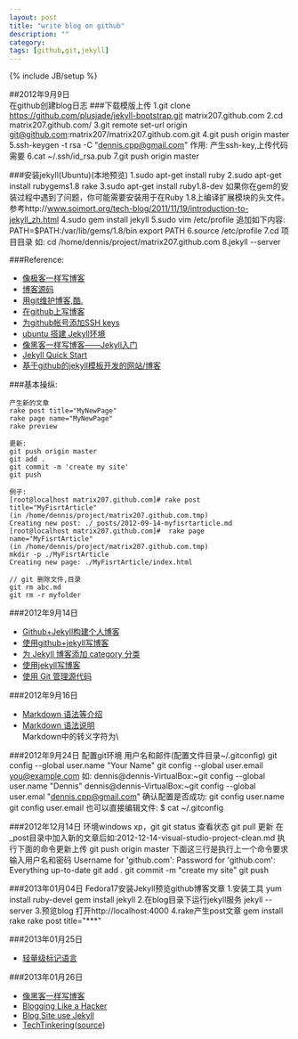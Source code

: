 ```yaml
---
layout: post
title: "write blog on github"
description: ""
category: 
tags: [github,git,jekyll]
---
```

{% include JB/setup %}


##2012年9月9日  
	在github创建blog日志
###下载模版上传
	1.git clone https://github.com/plusjade/jekyll-bootstrap.git matrix207.github.com
	2.cd matrix207.github.com/
	3.git remote set-url origin git@github.com:matrix207/matrix207.github.com.git
	4.git push origin master
	5.ssh-keygen -t rsa -C "dennis.cpp@gmail.com"
	  作用: 产生ssh-key,上传代码需要
	6.cat ~/.ssh/id_rsa.pub
	7.git push origin master

###安装jekyll(Ubuntu)(本地预览)
	1.sudo apt-get install ruby
	2.sudo apt-get install rubygems1.8 rake
	3.sudo apt-get install ruby1.8-dev
		如果你在gem的安装过程中遇到了问题，你可能需要安装用于在Ruby 1.8上编译扩展模块的头文件。
		参考http://www.soimort.org/tech-blog/2011/11/19/introduction-to-jekyll_zh.html
	4.sudo gem install jekyll
	5.sudo vim /etc/profile
		追加如下内容:
		PATH=$PATH:/var/lib/gems/1.8/bin
		export PATH
	6.source /etc/profile
	7.cd 项目目录
		如: cd /home/dennis/project/matrix207.github.com
	8.jekyll --server

###Reference:
* [像极客一样写博客](http://zyzhang.github.com/blog/2012/08/29/%E5%83%8F%E6%9E%81%E5%AE%A2%E4%B8%80%E6%A0%B7%E5%86%99%E5%8D%9A%E5%AE%A2/)
* [博客源码](https://github.com/zyzhang/zyzhang.github.com)
* [用git维护博客,酷.](http://www.worldhello.net/2011/11/29/jekyll-based-blog-setup.html)
* [在github上写博客](http://www.cnblogs.com/Lvkun/archive/2012/02/08/write-blog-on-github.html)
* [为github帐号添加SSH keys](http://blog.csdn.net/keyboardota/article/details/7603630)
* [ubuntu 搭建 Jekyll环境](http://blog.csdn.net/liumengxinfly/article/details/7419144)
* [像黑客一样写博客——Jekyll入门](http://www.soimort.org/tech-blog/2011/11/19/introduction-to-jekyll_zh.html)
* [Jekyll Quick Start ](http://jekyllbootstrap.com/usage/jekyll-quick-start.html)
* [基于github的jekyll模板开发的网站/博客](https://github.com/mojombo/jekyll/wiki/sites)

###基本操纵:  

	产生新的文章  
	rake post title="MyNewPage"  
	rake page name="MyNewPage"  
	rake preview  

	更新:
	git push origin master
	git add .
	git commit -m 'create my site'
	git push
	
	例子:
	[root@localhost matrix207.github.com]# rake post title="MyFisrtArticle"
	(in /home/dennis/project/matrix207.github.com.tmp)
	Creating new post: ./_posts/2012-09-14-myfisrtarticle.md
	[root@localhost matrix207.github.com]#  rake page name="MyFisrtArticle"
	(in /home/dennis/project/matrix207.github.com.tmp)
	mkdir -p ./MyFisrtArticle
	Creating new page: ./MyFisrtArticle/index.html
	
	// git 删除文件,目录
	git rm abc.md
	git rm -r myfolder
	
###2012年9月14日 
* [Github+Jekyll构建个人博客](http://equation85.github.com/blog/blog-with-github-and-jekyll/)
* [使用github+jekyll写博客](http://hjkl.me/git/2012/05/29/git-jekyll-blogging.html)
* [为 Jekyll 博客添加 category 分类](http://www.pizn.me/2012/02/23/use-category-plugin-for-jekyll-blog.html)
* [使用jekyll写博客](http://www.brucebot.com/2012/03/blog_with_jekyll_and_markdown/)
* [使用 Git 管理源代码](http://www.ibm.com/developerworks/cn/linux/l-git/)

###2012年9月16日  
* [Markdown 语法等介绍](http://zh.wikipedia.org/wiki/Markdown)  
* [Markdown 语法说明  ](http://wowubuntu.com/markdown/)  
Markdown中的转义字符为\\

###2012年9月24日
	配置git环境 用户名和邮件(配置文件目录~/.gitconfig)
	git config --global user.name "Your Name"
    git config --global user.email you@example.com
	如:
	  dennis@dennis-VirtualBox:~git config --global user.name "Dennis"
	  dennis@dennis-VirtualBox:~git config --global user.emal "dennis.cpp@gmail.com"
	确认配置是否成功:
	git config user.name
	git config user.email
	也可以直接编辑文件:
	$ cat ~/.gitconfig

###2012年12月14日
	环境windows xp，git
	git status 查看状态
	git pull 更新
	在_post目录中加入新的文章后如:2012-12-14-visual-studio-project-clean.md 
	执行下面的命令更新上传
	git push origin master
	下面这三行是执行上一个命令要求输入用户名和密码
		Username for 'github.com':
		Password for 'github.com':
		Everything up-to-date
	git add .
	git commit -m "create my site"
	git push

###2013年01月04日
	Fedora17安装Jekyll预览github博客文章
	1.安装工具
		yum install ruby-devel
		gem install jekyll
	2.在blog目录下运行jekyll服务
		jekyll --server
	3.预览blog
		打开http://localhost:4000
	4.rake产生post文章
		gem install rake
		rake post title="***"

###2013年01月25日  
* [轻量级标记语言](http://www.worldhello.net/gotgithub/appendix/markups.html)

###2013年01月26日
* [像黑客一样写博客](http://kyle.xlau.org/posts/blogging-like-a-hacker.html)
* [Blogging Like a Hacker](http://tom.preston-werner.com/2008/11/17/blogging-like-a-hacker.html)
* [Blog Site use Jekyll](https://github.com/mojombo/jekyll/wiki/Sites)
* [TechTinkering](http://techtinkering.com/)\([source](https://github.com/lawrencewoodman/techtinkering.com)\)
